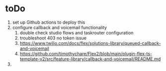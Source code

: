 # toDo

1. set up Github actions to deploy this
2. configure callback and voicemail functionality
   1. double check studio flows and taskrouter configuration
   2.  troubleshoot 403 no token issue
   3. https://www.twilio.com/docs/flex/solutions-library/queued-callback-and-voicemail
   4. https://github.com/timothychare/Flex2/blob/main/plugin-flex-ts-template-v2/src/feature-library/callback-and-voicemail/README.md
3. 